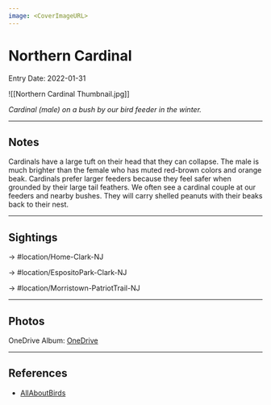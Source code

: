 ```yaml
---
image: <CoverImageURL>
---
```


# Northern Cardinal
Entry Date: 2022-01-31

![[Northern Cardinal Thumbnail.jpg]]

*Cardinal (male) on a bush by our bird feeder in the winter.*

---------------------------------------------------------------
## Notes
Cardinals have a large tuft on their head that they can collapse. The male is much brighter than the female who has muted red-brown colors and orange beak. Cardinals prefer larger feeders because they feel safer when grounded by their large tail feathers. We often see a cardinal couple at our feeders and nearby bushes. They will carry shelled peanuts with their beaks back to their nest.

---------------------------------------------------------------
## Sightings

-> #location/Home-Clark-NJ 

-> #location/EspositoPark-Clark-NJ

-> #location/Morristown-PatriotTrail-NJ 

---------------------------------------------------------------
## Photos
OneDrive Album: [OneDrive](https://1drv.ms/u/s!AvaIuMdCo_w-xh_zxQUn8JEDxhSM?e=kCAWjJ)


---------------------------------------------------------------
## References
- [AllAboutBirds](https://www.allaboutbirds.org/guide/Northern_Cardinal/id)
